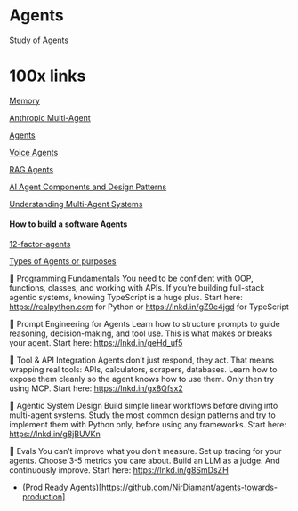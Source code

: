 # Agents
Study of Agents 

# 100x links
[Memory](https://100xengineers.notion.site/Memory-An-Essential-Component-of-your-AI-agents-23b6a63169038017a479c7679139d94f)

[Anthropic Multi-Agent](https://www.anthropic.com/engineering/multi-agent-research-system)

[Agents](https://www.youtube.com/watch?v=D7_ipDqhtwk)

[Voice Agents](https://www.youtube.com/watch?v=iXhba366fQc)

[RAG Agents](https://www.youtube.com/watch?v=kPL-6-9MVyA)

[AI Agent Components and Design Patterns](https://github.com/praveenksekaran/Agents/blob/main/Docs/AI%20Agent%20Components%20and%20Design%20Patters.pdf)

[Understanding Multi-Agent Systems](https://github.com/praveenksekaran/Agents/blob/main/Docs/Understanding%20Multi-Agent%20System.pdf)


#### How to build a software Agents 
[12-factor-agents](https://github.com/humanlayer/12-factor-agents)

[Types of Agents or purposes](
https://www.linkedin.com/posts/rakeshgohel01_must-read-the-terminologies-if-you-want-to-activity-7336372006172377089-jmiC?utm_source=share&utm_medium=member_desktop&rcm=ACoAAAOZaOEBeFloqbD-VMzv8UZuxgvM5jjioe8)


🔑 Programming Fundamentals
You need to be confident with OOP, functions, classes, and working with APIs. If you’re building full-stack agentic systems, knowing TypeScript is a huge plus.
Start here: https://realpython.com for Python or https://lnkd.in/gZ9e4jgd for TypeScript 

🔑 Prompt Engineering for Agents
 Learn how to structure prompts to guide reasoning, decision-making, and tool use. This is what makes or breaks your agent.
Start here: https://lnkd.in/geHd_uf5

🔑 Tool & API Integration
Agents don’t just respond, they act. That means wrapping real tools: APIs, calculators, scrapers, databases. Learn how to expose them cleanly so the agent knows how to use them. Only then try using MCP. 
Start here: https://lnkd.in/gx8Qfsx2

🔑 Agentic System Design 
Build simple linear workflows before diving into multi-agent systems. 
Study the most common design patterns and try to implement them with Python only, before using any frameworks.
Start here: https://lnkd.in/g8jBUVKn

🔑 Evals 
 You can’t improve what you don’t measure. Set up tracing for your agents. Choose 3-5 metrics you care about. Build an LLM as a judge. And continuously improve. 
Start here: https://lnkd.in/g8SmDsZH

- (Prod Ready Agents)[https://github.com/NirDiamant/agents-towards-production]


